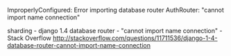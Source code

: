 

ImproperlyConfigured: Error importing database router AuthRouter: "cannot import name connection"


sharding - django 1.4 database router - "cannot import name connection" - Stack Overflow
http://stackoverflow.com/questions/11711536/django-1-4-database-router-cannot-import-name-connection

